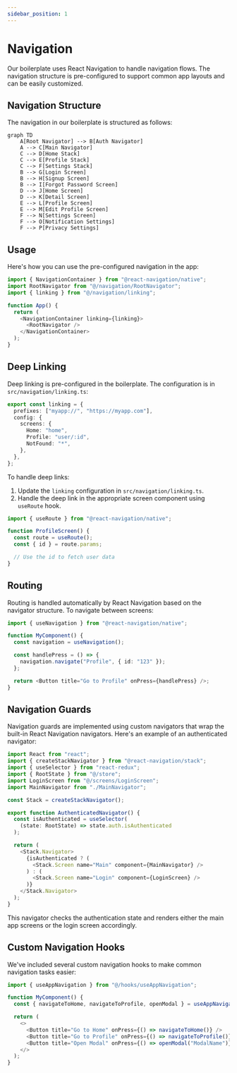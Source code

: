 ```yaml
---
sidebar_position: 1
---
```


# Navigation

Our boilerplate uses React Navigation to handle navigation flows. The navigation structure is pre-configured to support common app layouts and can be easily customized.

## Navigation Structure

The navigation in our boilerplate is structured as follows:

```mermaid
graph TD
    A[Root Navigator] --> B[Auth Navigator]
    A --> C[Main Navigator]
    C --> D[Home Stack]
    C --> E[Profile Stack]
    C --> F[Settings Stack]
    B --> G[Login Screen]
    B --> H[Signup Screen]
    B --> I[Forgot Password Screen]
    D --> J[Home Screen]
    D --> K[Detail Screen]
    E --> L[Profile Screen]
    E --> M[Edit Profile Screen]
    F --> N[Settings Screen]
    F --> O[Notification Settings]
    F --> P[Privacy Settings]
```

## Usage

Here's how you can use the pre-configured navigation in the app:

```typescript
import { NavigationContainer } from "@react-navigation/native";
import RootNavigator from "@/navigation/RootNavigator";
import { linking } from "@/navigation/linking";

function App() {
  return (
    <NavigationContainer linking={linking}>
      <RootNavigator />
    </NavigationContainer>
  );
}
```

## Deep Linking

Deep linking is pre-configured in the boilerplate. The configuration is in `src/navigation/linking.ts`:

```typescript
export const linking = {
  prefixes: ["myapp://", "https://myapp.com"],
  config: {
    screens: {
      Home: "home",
      Profile: "user/:id",
      NotFound: "*",
    },
  },
};
```

To handle deep links:

1. Update the `linking` configuration in `src/navigation/linking.ts`.
2. Handle the deep link in the appropriate screen component using `useRoute` hook.

```typescript
import { useRoute } from "@react-navigation/native";

function ProfileScreen() {
  const route = useRoute();
  const { id } = route.params;

  // Use the id to fetch user data
}
```

## Routing

Routing is handled automatically by React Navigation based on the navigator structure. To navigate between screens:

```typescript
import { useNavigation } from "@react-navigation/native";

function MyComponent() {
  const navigation = useNavigation();

  const handlePress = () => {
    navigation.navigate("Profile", { id: "123" });
  };

  return <Button title="Go to Profile" onPress={handlePress} />;
}
```

## Navigation Guards

Navigation guards are implemented using custom navigators that wrap the built-in React Navigation navigators. Here's an example of an authenticated navigator:

```typescript
import React from "react";
import { createStackNavigator } from "@react-navigation/stack";
import { useSelector } from "react-redux";
import { RootState } from "@/store";
import LoginScreen from "@/screens/LoginScreen";
import MainNavigator from "./MainNavigator";

const Stack = createStackNavigator();

export function AuthenticatedNavigator() {
  const isAuthenticated = useSelector(
    (state: RootState) => state.auth.isAuthenticated
  );

  return (
    <Stack.Navigator>
      {isAuthenticated ? (
        <Stack.Screen name="Main" component={MainNavigator} />
      ) : (
        <Stack.Screen name="Login" component={LoginScreen} />
      )}
    </Stack.Navigator>
  );
}
```

This navigator checks the authentication state and renders either the main app screens or the login screen accordingly.

## Custom Navigation Hooks

We've included several custom navigation hooks to make common navigation tasks easier:

```typescript
import { useAppNavigation } from "@/hooks/useAppNavigation";

function MyComponent() {
  const { navigateToHome, navigateToProfile, openModal } = useAppNavigation();

  return (
    <>
      <Button title="Go to Home" onPress={() => navigateToHome()} />
      <Button title="Go to Profile" onPress={() => navigateToProfile()} />
      <Button title="Open Modal" onPress={() => openModal("ModalName")} />
    </>
  );
}
```

